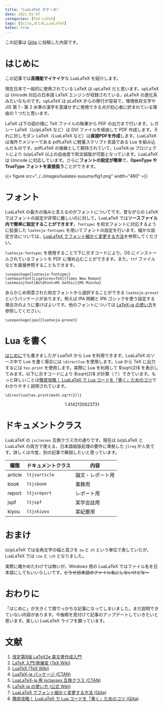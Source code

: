 ```yaml
---
title: "LuaLaTeX のすゝめ"
date: 2021-02-07
categories: [TeX-LaTeX]
tags: [Qiita,まとめ,LuaLaTeX]
katex: true
---
```


この記事は [Qiita](https://qiita.com/Daiji256/items/9afbfa9f822629d3b995) に投稿した内容です。

# はじめに

この記事では**高機能でイケイケ**な LuaLaTeX を紹介します。

現在日本で一般的に使用されている LaTeX は upLaTeX だと思います。upLaTeX は Unicode 対応の日本語 LaTeX エンジンが収録されている，pLaTeX の進化系みたいなものです。upLaTeX は pLaTeX からの移行が容易で，環境依存文字や JIS 第 1・第 2 水準の漢字を意識せずに使用できる点が初心者に好まれている理由の 1 つだと思います。

LaTeX は下の図の様に TeX ファイルの執筆から PDF の出力まで行います。レガシー LaTeX（(u)pLaTeX など）は DVI ファイルを経由して PDF 作成します。それに対しモダン LaTeX（LuaLaTeX など）は**直接PDFを作成**します。LuaLaTeX は海外でメジャーである pdfLaTeX に軽量スクリプト言語である Lua を組み込んだものです。pdfLaTeX の後継として期待されていて，LuaTeX-ja プロジェクトにより (u)pLaTeX 以上の自由度で和文組版が可能となっています。LuaLaTeX は Unicode に対応しています。さらに**フォントの設定が簡単**で，**OpenType や TrueType フォントを直接扱う**ことができます。

{{< figure src="../../images/lualatex-susume/fig1.png" width="480" >}}

# フォント

LuaLaTeX の最大の強みと言えるのがフォントについてです。昔ながらの LaTeX ではフォントの設定が非常に難しいのに対して，LuaLaTeX では**ソースファイル内で簡単に設定することができます**。`fontspec` を和文フォントに対応するように拡張した `luatexja-fontspec` を用いてフォントの設定を行います。細かな設定方法については，[LuaLaTeX でフォント細かく変更する方法](https://qiita.com/Daiji256/items/29adc574b15345d8afa2)を参照してください。

`luatexja-fontspec` を使用することで下に示すコードにより，OS にインストールされているフォントを PDF に埋め込むことができます。また，`ttf` ファイルなどを直接参照することもできます。

```TeX
\usepackage{luatexja-fontspec}
\setmainfont[Ligatures=TeX]{Times New Roman}
\setmainjfont[BoldFont=MS Gothic]{MS Mincho}
```

あらかじめ用意された和文フォントから選択することができる `luatexja-preset` というパッケージがあります。例えば IPA 明朝と IPA ゴシックを使う設定する場合次のように書けばよいです。他のフォントについては [LaTeX-ja の使い方](https://ja.osdn.net/projects/luatex-ja/wiki/LuaTeX-ja%E3%81%AE%E4%BD%BF%E3%81%84%E6%96%B9)を参照してください。

```TeX
\usepackage[ipa]{luatexja-preset}
```

# Lua を書く

[はじめに](#はじめに)でも書きましたが LuaTeX から Lua を利用できます。LuaLaTeX のソース中で Lua を書く場合には `\directlua` を使用します。Lua から TeX に出力するには `tex.print` を使用します。実際に Lua を利用して $\sqrt{2}$ を表示してみます。以下に示すコードにより $\sqrt{2}$ が計算（？）できています。もっと詳しいことは[徹底攻略！ LuaLaTeX で Lua コードを「書く」ためのコツ](https://qiita.com/zr_tex8r/items/af2905bc93ac2c936a67)でわかりやすく説明されています。

```TeX
\directlua{tex.print(math.sqrt(2))}
```
```math
1.4142135623731
```

# ドキュメントクラス

LuaLaTeX の `jsclasses` 互換クラス次の通りです。現在は (u)pLaTeX と LuaLaTeX の両方で使える，日本語組版処理の要件に準拠した `jlreq` が人気です。詳しくは今度，別の記事で解説したいと思っています。

|種類   |ドキュメントクラス|内容            |
|-------|------------------|----------------|
|article|`ltjsarticle`     |論文・レポート用|
|book   |`ltjsbook`        |書籍用          |
|report |`ltjsreport`      |レポート用      |
|jspf   |`ltjspf`          |某学会誌用      |
|kiyou  |`ltjskiyou`       |某紀要用        |

# おまけ

(u)pLaTeX では全角文字の幅と高さを `zw` と `zh` という単位で表していたが，LuaLaTeX では `\zw` と `\zh` となりました。

実際に確かめたわけでは無いが，Windows 用の LuaLaTeX ではファイル名を日本語にしてもいいらしいです。~~どうせ日本語のファイル名にしないけどな～~~

# おわりに

「はじめに」が大きくて頭でっかちな記事になってしまいました。まだ説明できていない内容があります。今後暇を見付けて記事のアップデートしていきたいと思います。楽しい LuaLaTeX ライフを願っています。

# 文献

1. [改定第8版 LaTeX2e 美文書作成入門](https://www.amazon.co.jp/dp/B08MZ98Z1Q/)
1. [LaTeX 入門/発展変 (TeX Wiki)](https://texwiki.texjp.org/LaTeX%E5%85%A5%E9%96%80%2F%E7%99%BA%E5%B1%95%E7%B7%A8)
1. [LuaTeX (TeX Wiki)](https://texwiki.texjp.org/LuaTeX)
1. [LuaTeX-ja パッケージ (CTAN)](http://ftp.jaist.ac.jp/pub/CTAN/macros/luatex/generic/luatexja/doc/luatexja-ja.pdf)
1. [LuaLaTeX-ja 用 jsclasses 互換クラス (CTAN)](http://ftp.jaist.ac.jp/pub/CTAN/macros/luatex/generic/luatexja/doc/ltjsclasses.pdf)
1. [LaTeX-ja の使い方 (公式 Wiki)](https://ja.osdn.net/projects/luatex-ja/wiki/LuaTeX-ja%E3%81%AE%E4%BD%BF%E3%81%84%E6%96%B9)
1. [LuaLaTeX でフォント細かく変更する方法 (Qiita)](https://qiita.com/Daiji256/items/29adc574b15345d8afa2)
1. [徹底攻略！ LuaLaTeX で Lua コードを「書く」ためのコツ (Qiita)](https://qiita.com/zr_tex8r/items/af2905bc93ac2c936a67)
